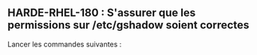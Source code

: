 ## HARDE-RHEL-180 : S'assurer que les permissions sur /etc/gshadow soient correctes

Lancer les commandes suivantes :


